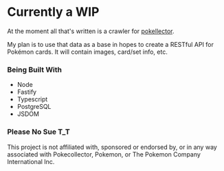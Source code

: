# Currently a WIP

At the moment all that's written is a crawler for [pokellector](http://pokecollector.com).

My plan is to use that data as a base in hopes to create a RESTful API for Pokémon cards. It will contain images, card/set info, etc.

### Being Built With

- Node
- Fastify
- Typescript
- PostgreSQL
- JSDOM

### Please No Sue T_T

This project is not affiliated with, sponsored or endorsed by, or in any way associated with Pokecollector, Pokemon, or The Pokemon Company International Inc.
